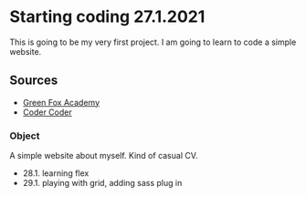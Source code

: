 # Starting coding 27.1.2021

This is going to be my very first project. I am going to learn to code a simple website.

## Sources

* [Green Fox Academy](https://www.greenfoxacademy.cz/)
* [Coder Coder](https://www.youtube.com/c/TheCoderCoder/videos)

### Object

A simple website about myself. Kind of casual CV.

* 28.1. learning flex
* 29.1. playing with grid, adding sass plug in